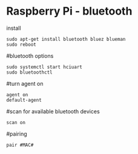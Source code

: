 # Raspberry Pi - bluetooth

install
```
sudo apt-get install bluetooth bluez blueman
sudo reboot
```

#bluetooth options
```
sudo systemctl start hciuart
sudo bluetoothctl
```

#turn agent on
```
agent on
default-agent
```

#scan for available bluetooth devices
```
scan on
```

#pairing
```
pair #MAC#
```
